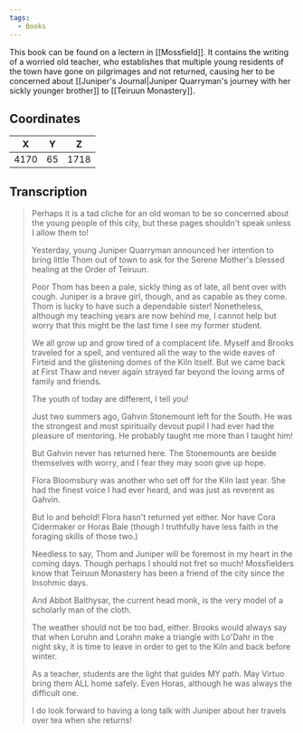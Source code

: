 ```yaml
---
tags:
  - Books
---
```


This book can be found on a lectern in [[Mossfield]]. It contains the writing of a worried old teacher, who establishes that multiple young residents of the town have gone on pilgrimages and not returned, causing her to be concerned about [[Juniper's Journal|Juniper Quarryman's journey with her sickly younger brother]] to [[Teiruun Monastery]].

## Coordinates
| **X** | **Y** | **Z** |
| :---: | :---: | :---: |
| 4170  |  65   | 1718  |

## Transcription
> Perhaps it is a tad cliche for an old woman to be so concerned about the young people of this city, but these pages shouldn't speak unless I allow them to!
>
> Yesterday, young Juniper Quarryman announced her intention to bring little Thom out of town to ask for the Serene Mother's blessed healing at the Order of Teiruun.
>
> Poor Thom has been a pale, sickly thing as of late, all bent over with cough. Juniper is a brave girl, though, and as capable as they come. Thom is lucky to have such a dependable sister! Nonetheless, although my teaching years are now behind me, I cannot help but worry that this might be the last time I see my former student.
>
> We all grow up and grow tired of a complacent life. Myself and Brooks traveled for a spell, and ventured all the way to the wide eaves of Firteid and the glistening domes of the Kiln itself. But we came back at First Thaw and never again strayed far beyond the loving arms of family and friends.
>
> The youth of today are different, I tell you!
>
> Just two summers ago, Gahvin Stonemount left for the South. He was the strongest and most spiritually devout pupil I had ever had the pleasure of mentoring. He probably taught me more than I taught him!
>
> But Gahvin never has returned here. The Stonemounts are beside themselves with worry, and I fear they may soon give up hope.
>
> Flora Bloomsbury was another who set off for the Kiln last year. She had the finest voice I had ever heard, and was just as reverent as Gahvin.
>
> But lo and behold! Flora hasn't returned yet either. Nor have Cora Cidermaker or Horas Bale (though I truthfully have less faith in the foraging skills of those two.)
>
> Needless to say, Thom and Juniper will be foremost in my heart in the coming days. Though perhaps I should not fret so much! Mossfielders know that Teiruun Monastery has been a friend of the city since the Insohmic days.
>
> And Abbot Balthysar, the current head monk, is the very model of a scholarly man of the cloth.
>
> The weather should not be too bad, either. Brooks would always say that when Loruhn and Lorahn make a triangle with Lo'Dahr in the night sky, it is time to leave in order to get to the Kiln and back before winter.
>
> As a teacher, students are the light that guides MY path. May Virtuo bring them ALL home safely. Even Horas, although he was always the difficult one.
>
> I do look forward to having a long talk with Juniper about her travels over tea when she returns!

